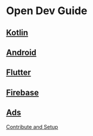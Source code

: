 # Open Dev Guide 

## [Kotlin](kotlin/kotlin.md)

## [Android](android/android.md)

## [Flutter](flutter/flutter.md)

## [Firebase](firebase/firebase.md)

## [Ads](ads/ads.md)
[Contribute and Setup](setup.md)